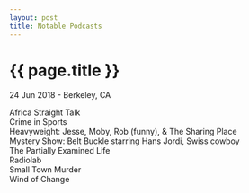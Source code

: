 ```yaml
---
layout: post
title: Notable Podcasts
---
```


{{ page.title }}
================

<p class="meta">24 Jun 2018 - Berkeley, CA</p>

Africa Straight Talk  
Crime in Sports  
Heavyweight: Jesse, Moby, Rob (funny), & The Sharing Place  
Mystery Show: Belt Buckle starring Hans Jordi, Swiss cowboy  
The Partially Examined Life  
Radiolab  
Small Town Murder  
Wind of Change